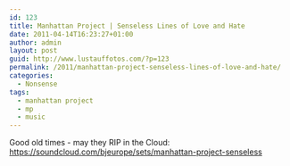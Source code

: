 ```yaml
---
id: 123
title: Manhattan Project | Senseless Lines of Love and Hate
date: 2011-04-14T16:23:27+01:00
author: admin
layout: post
guid: http://www.lustauffotos.com/?p=123
permalink: /2011/manhattan-project-senseless-lines-of-love-and-hate/
categories:
  - Nonsense
tags:
  - manhattan project
  - mp
  - music
---
```

Good old times - may they RIP in the Cloud:
https://soundcloud.com/bjeurope/sets/manhattan-project-senseless
